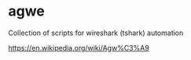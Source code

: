 # agwe
Collection of scripts for wireshark (tshark) automation

https://en.wikipedia.org/wiki/Agw%C3%A9
